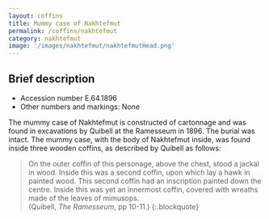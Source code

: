 ```yaml
---
layout: coffins
title: Mummy case of Nakhtefmut
permalink: /coffins/nakhtefmut
category: nakhtefmut
image: '/images/nakhtefmut/nakhtefmutHead.png'
---
```


## Brief description

* Accession number E.64.1896
* Other numbers and markings: None

The mummy case of Nakhtefmut is constructed of cartonnage and was found in excavations by Quibell at the Ramesseum in 1896.
The burial was intact. The mummy case, with the body of Nakhtefmut inside, was found inside three wooden coffins,
as described by Quibell as follows:

> On the outer coffin of this personage, above the chest, stood a jackal in wood. Inside this was a second coffin, upon
which lay a hawk in painted wood. This second coffin had an inscription painted down the centre. Inside this was yet an
innermost coffin, covered with wreaths made of the leaves of mimusops.
<br>(Quibell, *The Ramesseum*, pp 10-11.)
{:.blockquote}
